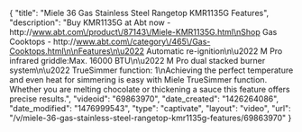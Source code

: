 {
    "title": "Miele 36 Gas Stainless Steel Rangetop KMR1135G Features",
    "description": "Buy KMR1135G at Abt now - http:\/\/www.abt.com\/product\/87143\/Miele-KMR1135G.html\nShop Gas Cooktops - http:\/\/www.abt.com\/category\/465\/Gas-Cooktops.html\n\nFeatures\n\u2022 Automatic re-ignition\n\u2022 M Pro infrared griddle:Max. 16000 BTU\n\u2022 M Pro dual stacked burner system\n\u2022 TrueSimmer function: 1\nAchieving the perfect temperature and even heat for simmering is easy with Miele TrueSimmer function. Whether you are melting chocolate or thickening a sauce this feature offers precise results.",
    "videoid": "69863970",
    "date_created": "1426264086",
    "date_modified": "1476999543",
    "type": "captivate",
    "layout": "video",
    "url": "\/v\/miele-36-gas-stainless-steel-rangetop-kmr1135g-features\/69863970"
}